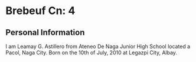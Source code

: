 # Brebeuf Cn: 4
## Personal Information
I am Leamay G. Astillero from Ateneo De Naga Junior High School located a Pacol, Naga City. Born on the 10th of July, 2010 at Legazpi City, Albay. 
